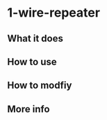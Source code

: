 1-wire-repeater
===============

What it does
------------

How to use
----------


How to modfiy
-------------


More info
---------
